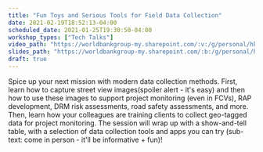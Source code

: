 ```yaml
---
title: "Fun Toys and Serious Tools for Field Data Collection"
date: 2021-02-19T18:52:13-04:00
scheduled_date: 2021-01-25T19:30:50-04:00
workshop_types: ["Tech Talks"]
video_path: "https://worldbankgroup-my.sharepoint.com/:v:/g/personal/hkrambeck_worldbank_org/EdDs6y12CwJJuYUm9yKsSicB7YjLbmJz65gWWDDDMwPe_w?e=6Aif"
slides_path: "https://worldbankgroup-my.sharepoint.com/:b:/g/personal/hkrambeck_worldbank_org/EcnG87Mx3QJAkj_ooQxUMfcBYRgRTO_9CVKR_IqVgkIh6A?e=FKRPW3"
draft: true
---
```


Spice up your next mission with modern data collection methods. First, learn how to capture street view images(spoiler alert - it's easy) and then how to use these images to support project monitoring (even in FCVs), RAP development, DRM risk assessments, road safety assessments, and more. Then, learn how your colleagues are training clients to collect geo-tagged data for project monitoring. The session will wrap up with a show-and-tell table, with a selection of data collection tools and apps you can try (sub-text: come in person - it'll be informative + fun)!
